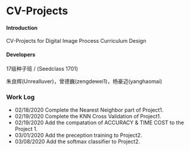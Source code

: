 # CV-Projects

#### Introduction
CV-Projects for Digital Image Process Curriculum Design

#### Developers

17级种子班 / (Seedclass 1701)

朱良辉(Unrealluver)，曾德巍(zengdewei1)，杨豪迈(yanghaomai)

### Work Log
* 02/18/2020 Complete the Nearest Neighbor part of Project1.
* 02/19/2020 Complete the KNN Cross Validation of Project1.
* 02/19/2020 Add the compatation of ACCURACY & TIME COST to the Project 1.
* 03/01/2020 Add the preception training to Project2.
* 03/08/2020 Add the softmax classifier to Project2.